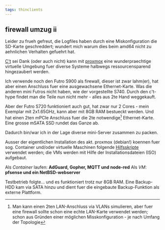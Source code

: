 ```yaml
---
tags: thinclients
---
```

## firewall umzug ii
Leider zu frueh gefreut, die Logfiles haben durch eine Miskonfiguration die SD-Karte geschreddert; wundert mich warum dies beim amd64 nicht zu aehnlichen Verhalten gefuehrt hat.

[C't](https://www.heise.de/select/ct/2023/6/2301013201757655367) sei Dank (oder auch nicht) kann mit [proxmox](https://www.proxmox.com/de/) eine wunderpraechtige virtuelle Umgebung fuer diverse Systeme halbwegs ressourcensparend hingezaubert werden.

Ich verwende noch den Futro S900 als firewall, dieser ist zwar lahm(er), hat aber einen Anschluss fuer eine ausgewachsene Ethernet-Karte. Was die anderen mini Futros nicht haben, wie der vorgestellte S740. Durch den c't-hype findet man die Teile nun nicht mehr - alles aus 2te Hand weggekauft.

Aber der Futro S720 funktioniert auch gut, hat zwar nur 2 Cores - mein Exemplar mit 2x1.65GHz, kann aber mit 8GB RAM bestueckt werden. Und hat einen 2ten mPCIe Anschluss fuer die 2te notwendige[^note] Ethernet-Karte. Eine grosse mSATA SSD rundet das Ganze ab.

Dadurch bin/war ich in der Lage diverse mini-Server zusammen zu packen.

Ausser der eigentlichen Installation des akt. proxmox (debian!) koennen fuer sog. Container und/oder virtuelle Maschinen folgende [Hilfsskripte](https://tteck.github.io/Proxmox/) verwendet werden; die VMs werden mit Hilfe der Installationsdateien (ISO) aufgebaut.

Als *Container* laufen: **AdGuard, Gopher, MQTT und node-red**
Als *VM*: **pfsense und ein NetBSD-webserver**

Testbetrieb folgte... und es funktioniert trotz nur 8GB RAM. Eine Backup-HDD kam via SATA hinzu und dient fuer die eingebaute Backup-Funktion als externe Plattform.

[^note]:Man kann einen 2ten LAN-Anschluss via VLANs simulieren, aber fuer eine firewall sollte schon eine echte LAN-Karte verwendet werden; schon aus Gründen einer möglichen Misskonfiguration - je nach Umfang der Topologie
